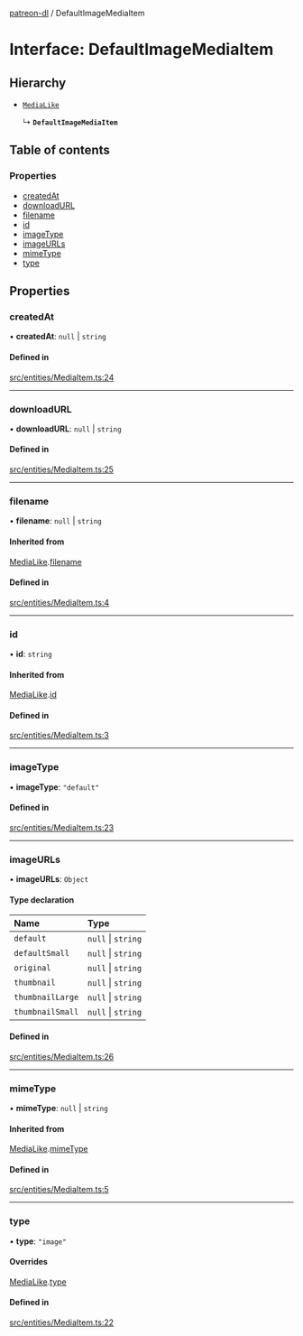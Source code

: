 [patreon-dl](../README.md) / DefaultImageMediaItem

# Interface: DefaultImageMediaItem

## Hierarchy

- [`MediaLike`](MediaLike.md)

  ↳ **`DefaultImageMediaItem`**

## Table of contents

### Properties

- [createdAt](DefaultImageMediaItem.md#createdat)
- [downloadURL](DefaultImageMediaItem.md#downloadurl)
- [filename](DefaultImageMediaItem.md#filename)
- [id](DefaultImageMediaItem.md#id)
- [imageType](DefaultImageMediaItem.md#imagetype)
- [imageURLs](DefaultImageMediaItem.md#imageurls)
- [mimeType](DefaultImageMediaItem.md#mimetype)
- [type](DefaultImageMediaItem.md#type)

## Properties

### createdAt

• **createdAt**: ``null`` \| `string`

#### Defined in

[src/entities/MediaItem.ts:24](https://github.com/patrickkfkan/patreon-dl/blob/0767bc1/src/entities/MediaItem.ts#L24)

___

### downloadURL

• **downloadURL**: ``null`` \| `string`

#### Defined in

[src/entities/MediaItem.ts:25](https://github.com/patrickkfkan/patreon-dl/blob/0767bc1/src/entities/MediaItem.ts#L25)

___

### filename

• **filename**: ``null`` \| `string`

#### Inherited from

[MediaLike](MediaLike.md).[filename](MediaLike.md#filename)

#### Defined in

[src/entities/MediaItem.ts:4](https://github.com/patrickkfkan/patreon-dl/blob/0767bc1/src/entities/MediaItem.ts#L4)

___

### id

• **id**: `string`

#### Inherited from

[MediaLike](MediaLike.md).[id](MediaLike.md#id)

#### Defined in

[src/entities/MediaItem.ts:3](https://github.com/patrickkfkan/patreon-dl/blob/0767bc1/src/entities/MediaItem.ts#L3)

___

### imageType

• **imageType**: ``"default"``

#### Defined in

[src/entities/MediaItem.ts:23](https://github.com/patrickkfkan/patreon-dl/blob/0767bc1/src/entities/MediaItem.ts#L23)

___

### imageURLs

• **imageURLs**: `Object`

#### Type declaration

| Name | Type |
| :------ | :------ |
| `default` | ``null`` \| `string` |
| `defaultSmall` | ``null`` \| `string` |
| `original` | ``null`` \| `string` |
| `thumbnail` | ``null`` \| `string` |
| `thumbnailLarge` | ``null`` \| `string` |
| `thumbnailSmall` | ``null`` \| `string` |

#### Defined in

[src/entities/MediaItem.ts:26](https://github.com/patrickkfkan/patreon-dl/blob/0767bc1/src/entities/MediaItem.ts#L26)

___

### mimeType

• **mimeType**: ``null`` \| `string`

#### Inherited from

[MediaLike](MediaLike.md).[mimeType](MediaLike.md#mimetype)

#### Defined in

[src/entities/MediaItem.ts:5](https://github.com/patrickkfkan/patreon-dl/blob/0767bc1/src/entities/MediaItem.ts#L5)

___

### type

• **type**: ``"image"``

#### Overrides

[MediaLike](MediaLike.md).[type](MediaLike.md#type)

#### Defined in

[src/entities/MediaItem.ts:22](https://github.com/patrickkfkan/patreon-dl/blob/0767bc1/src/entities/MediaItem.ts#L22)
